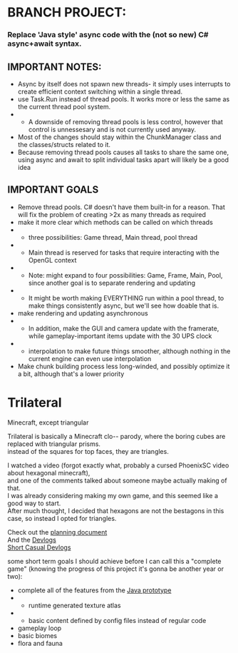 # BRANCH PROJECT:
### Replace 'Java style' async code with the (not so new) C# async+await syntax.
## IMPORTANT NOTES:
- Async by itself does not spawn new threads- it simply uses interrupts to create efficient context switching within a single thread.
- use Task.Run instead of thread pools. It works more or less the same as the current thread pool system.
- - A downside of removing thread pools is less control, however that control is unnessesary and is not currently used anyway.
- Most of the changes should stay within the ChunkManager class and the classes/structs related to it.
- Because removing thread pools causes all tasks to share the same one, using async and await to split individual tasks apart will likely be a good idea
## IMPORTANT GOALS
- Remove thread pools. C# doesn't have them built-in for a reason. That will fix the problem of creating >2x as many threads as required
- make it more clear which methods can be called on which threads
- - three possibilities: Game thread, Main thread, pool thread
- - Main thread is reserved for tasks that require interacting with the OpenGL context
- - Note: might expand to four possibilities: Game, Frame, Main, Pool, since another goal is to separate rendering and updating
- - It might be worth making EVERYTHING run within a pool thread, to make things consistently async, but we'll see how doable that is.
- make rendering and updating asynchronous
- - In addition, make the GUI and camera update with the framerate, while gameplay-important items update with the 30 UPS clock
- - interpolation to make future things smoother, although nothing in the current engine can even use interpolation
- Make chunk building process less long-winded, and possibly optimize it a bit, although that's a lower priority

# Trilateral
Minecraft, except triangular

Trilateral is basically a Minecraft clo-- parody, where the boring cubes are replaced with triangular prisms.<br>
instead of the squares for top faces, they are triangles.

I watched a video (forgot exactly what, probably a cursed PhoenixSC video about hexagonal minecraft), <br>
and one of the comments talked about someone maybe actually making of that. <br>
I was already considering making my own game, and this seemed like a good way to start.<br>
After much thought, I decided that hexagons are not the bestagons in this case, so instead I opted for triangles.

Check out the [planning document](https://docs.google.com/document/d/1Fdh-ZeGf8YEUFWpwgS4D_PbiXnAFNS3MLjdPwnYaDAo) <br>
And the [Devlogs](https://youtu.be/M8LMCoB7KTM) <br>
[Short Casual Devlogs](https://www.youtube.com/channel/UCm83QMQFK20LsBOCGx5jYHA/videos)<br>

some short term goals I should achieve before I can call this a "complete game" (knowing the progress of this project it's gonna be another year or two):
- complete all of the features from the [Java prototype](https://github.com/bluesillybeard/VoxelesqueJava)
- - runtime generated texture atlas
- - basic content defined by config files instead of regular code
- gameplay loop
- basic biomes
- flora and fauna
